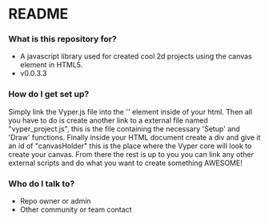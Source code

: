 # README #

### What is this repository for? ###

* A javascript library used for created cool 2d projects using the canvas element in HTML5.
* v0.0.3.3

### How do I get set up? ###

Simply link the Vyper.js file into the '<head></head>' element inside of your html. Then all you have to do is create another link to a external file named "vyper\_project.js", this is the file containing the necessary 'Setup' and 'Draw' functions. Finally inside your HTML document create a div and give it an id of "canvasHolder" this is the place where the Vyper core will look to create your canvas. From there the rest is up to you you can link any other external scripts and do what you want to create something AWESOME!

### Who do I talk to? ###

* Repo owner or admin
* Other community or team contact